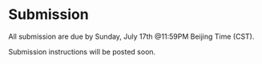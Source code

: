 # Submission
All submission are due by Sunday, July 17th @11:59PM Beijing Time (CST).

Submission instructions will be posted soon.

